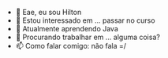 - 👋 Eae, eu sou Hilton
- 👀 Estou interessado em ... passar no curso
- 🌱 Atualmente aprendendo Java
- 💞️ Procurando trabalhar em ... alguma coisa?
- 📫 Como falar comigo: não fala =/

<!---
Hilton2245/Hilton2245 is a ✨ special ✨ repository because its `README.md` (this file) appears on your GitHub profile.
You can click the Preview link to take a look at your changes.
--->
